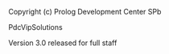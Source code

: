 Copyright (c) Prolog Development Center SPb

PdcVipSolutions

Version 3.0 released for full staff


